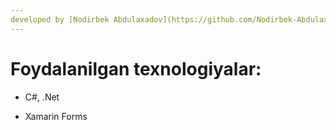 ```yaml
---
developed by [Nodirbek Abdulaxadov](https://github.com/Nodirbek-Abdulaxadov)
---
```


# **Foydalanilgan texnologiyalar:**

*  C#, .Net

*  Xamarin Forms
